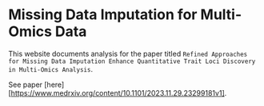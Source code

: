 # Missing Data Imputation for Multi-Omics Data

This website documents analysis for the paper titled `Refined Approaches for Missing Data Imputation Enhance Quantitative Trait Loci Discovery in Multi-Omics Analysis`.

See paper [here][https://www.medrxiv.org/content/10.1101/2023.11.29.23299181v1].






